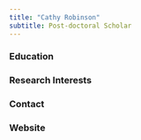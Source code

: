 ```yaml
---
title: "Cathy Robinson"
subtitle: Post-doctoral Scholar 
---
```


<!--more-->
### Education

### Research Interests

### Contact

### Website
